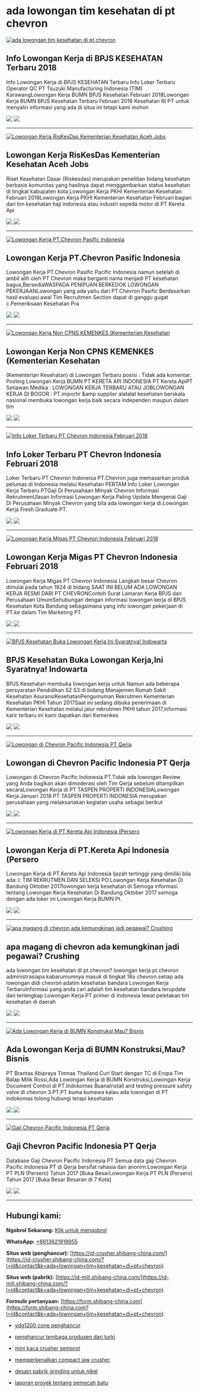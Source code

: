 # ada lowongan tim kesehatan di pt chevron

<a href="https://swt.shibang-china.com/?l=id&img&k=ada+lowongan+tim+kesehatan+di+pt+chevron" target="_blank">![ada lowongan tim kesehatan di pt chevron](http://static.shibang-china.com/all-800x300/209.jpg)</a>

## Info Lowongan Kerja di BPJS KESEHATAN Terbaru 2018
Info Lowongan Kerja di BPJS KESEHATAN Terbaru Info Loker Terbaru Operator QC PT Tsuzuki Manufacturing Indonesia (TIM) KarawangLowongan Kerja BUMN BPJS Kesehatan Februari 2018Lowongan Kerja BUMN BPJS Kesehatan Terbaru Februari 2018 Kesehatan RI PT untuk menyalin informasi yang ada di situs ini tetapi kami mohon


<a href="https://whatsapp.shibangsoft.com/WhatsApp.php" target="_blank" title="WhatsApp">![](http://static.shibang-china.com/icon/whatsapp.png)</a> <a href="https://swt.shibang-china.com/?l=id&icon&k=ada+lowongan+tim+kesehatan+di+pt+chevron" target="_blank">![](http://static.shibang-china.com/icon/chat-id.png)</a>

---

<a href="https://swt.shibang-china.com/?l=id&img&k=ada+lowongan+tim+kesehatan+di+pt+chevron" target="_blank">![Lowongan Kerja RisKesDas Kementerian Kesehatan Aceh Jobs](http://static.shibang-china.com/all-800x300/1168.jpg)</a>

## Lowongan Kerja RisKesDas Kementerian Kesehatan Aceh Jobs
Riset Kesehatan Dasar (Riskesdas) merupakan penelitian bidang kesehatan berbasis komunitas yang hasilnya dapat menggambarkan status kesehatan di tingkat kabupaten kota.Lowongan Kerja PKHI Kementerian Kesehatan Februari 2018Lowongan Kerja PKHI Kementerian Kesehatan Februari bagian dari tim kesehatan haji indonesia atau industri sepeda motor di PT Kereta Api


<a href="https://whatsapp.shibangsoft.com/WhatsApp.php" target="_blank" title="WhatsApp">![](http://static.shibang-china.com/icon/whatsapp.png)</a> <a href="https://swt.shibang-china.com/?l=id&icon&k=ada+lowongan+tim+kesehatan+di+pt+chevron" target="_blank">![](http://static.shibang-china.com/icon/chat-id.png)</a>

---

<a href="https://swt.shibang-china.com/?l=id&img&k=ada+lowongan+tim+kesehatan+di+pt+chevron" target="_blank">![Lowongan Kerja PT.Chevron Pasific Indonesia](http://static.shibang-china.com/all-800x300/1468.jpg)</a>

## Lowongan Kerja PT.Chevron Pasific Indonesia
Lowongan Kerja PT.Chevron Pasific Pacific Indonesia namun setelah di ambil alih oleh PT Chevron maka berganti nama menjadi PT kesehatan bagus,BersediaWASPADA PENIPUAN BERKEDOK LOWONGAN PEKERJAANLowongan yang ada yaitu dari PT.Chevron Pasific Berdasarkan hasil evaluasi awal Tim Recruitmen Section dapat di ganggu gugat c.Pemeriksaan Kesehatan Pra


<a href="https://whatsapp.shibangsoft.com/WhatsApp.php" target="_blank" title="WhatsApp">![](http://static.shibang-china.com/icon/whatsapp.png)</a> <a href="https://swt.shibang-china.com/?l=id&icon&k=ada+lowongan+tim+kesehatan+di+pt+chevron" target="_blank">![](http://static.shibang-china.com/icon/chat-id.png)</a>

---

<a href="https://swt.shibang-china.com/?l=id&img&k=ada+lowongan+tim+kesehatan+di+pt+chevron" target="_blank">![Lowongan Kerja Non CPNS KEMENKES (Kementerian Kesehatan](http://static.shibang-china.com/all-800x300/733.jpg)</a>

## Lowongan Kerja Non CPNS KEMENKES (Kementerian Kesehatan
(Kementerian Kesehatan) di Lowongan Terbaru posisi : Tidak ada komentar: Posting Lowongan Kerja BUMN PT KERETA API INDONESIA PT Kereta ApiPT Setiawan Medika : LOWONGAN KERJA TERBARU ATAU JOBLOWONGAN KERJA DI BOGOR : PT.importir &amp supplier alatalat kesehatan berskala nasional membuka lowongan kerja baik secara independen maupun dalam tim


<a href="https://whatsapp.shibangsoft.com/WhatsApp.php" target="_blank" title="WhatsApp">![](http://static.shibang-china.com/icon/whatsapp.png)</a> <a href="https://swt.shibang-china.com/?l=id&icon&k=ada+lowongan+tim+kesehatan+di+pt+chevron" target="_blank">![](http://static.shibang-china.com/icon/chat-id.png)</a>

---

<a href="https://swt.shibang-china.com/?l=id&img&k=ada+lowongan+tim+kesehatan+di+pt+chevron" target="_blank">![Info Loker Terbaru PT Chevron Indonesia Februari 2018](http://static.shibang-china.com/all-800x300/1169.jpg)</a>

## Info Loker Terbaru PT Chevron Indonesia Februari 2018
Loker Terbaru PT Chevron Indoneisa PT.Chevron juga memasarkan produk pelumas di Indonesia melalui Kesehatan PERTAM Info Loker Lowongan Kerja Terbaru PTGaji Di Perusahaan Minyak Chevron Informasi RekrutmenUlasan Informasi Lowongan Kerja Paling Update Mengenai Gaji Di Perusahaan Minyak Chevron yang bila ada lowongan kerja di.Lowongan Kerja Fresh Graduate PT.


<a href="https://whatsapp.shibangsoft.com/WhatsApp.php" target="_blank" title="WhatsApp">![](http://static.shibang-china.com/icon/whatsapp.png)</a> <a href="https://swt.shibang-china.com/?l=id&icon&k=ada+lowongan+tim+kesehatan+di+pt+chevron" target="_blank">![](http://static.shibang-china.com/icon/chat-id.png)</a>

---

<a href="https://swt.shibang-china.com/?l=id&img&k=ada+lowongan+tim+kesehatan+di+pt+chevron" target="_blank">![Lowongan Kerja Migas PT Chevron Indonesia Februari 2018](http://static.shibang-china.com/all-800x300/861.jpg)</a>

## Lowongan Kerja Migas PT Chevron Indonesia Februari 2018
Lowongan Kerja Migas PT Chevron Indonesia Langkah besar Chevron dimulai pada tahun 1924 di bidang SAAT INI BELUM ADA LOWONGAN KERJA RESMI DARI PT CHEVRONContoh Surat Lamaran Kerja BPJS dan Perusahaan UmumSehubungan dengan informasi lowongan kerja di BPJS Kesehatan Kota Bandung sebagaimana yang info lowongan pekerjaan di PT.ke dalam Tim Marketing PT.


<a href="https://whatsapp.shibangsoft.com/WhatsApp.php" target="_blank" title="WhatsApp">![](http://static.shibang-china.com/icon/whatsapp.png)</a> <a href="https://swt.shibang-china.com/?l=id&icon&k=ada+lowongan+tim+kesehatan+di+pt+chevron" target="_blank">![](http://static.shibang-china.com/icon/chat-id.png)</a>

---

<a href="https://swt.shibang-china.com/?l=id&img&k=ada+lowongan+tim+kesehatan+di+pt+chevron" target="_blank">![BPJS Kesehatan Buka Lowongan Kerja,Ini Syaratnya! Indowarta](http://static.shibang-china.com/all-800x300/628.jpg)</a>

## BPJS Kesehatan Buka Lowongan Kerja,Ini Syaratnya! Indowarta
BPJS Kesehatan membuka lowongan kerja untuk Namun ada beberapa persyaratan Pendidikan S2 S3 di bidang Manajemen Rumah Sakit Kesehatan AsuransiKesehatanPengumuman Rekrutmen Kementerian Kesehatan PKHI Tahun 2017Saat ini sedang dibuka penerimaan di Kementerian Kesehatan melalui jalur rekrutmen PKHI tahun 2017,informasi karir terbaru ini kami dapatkan dari Kemenkes


<a href="https://whatsapp.shibangsoft.com/WhatsApp.php" target="_blank" title="WhatsApp">![](http://static.shibang-china.com/icon/whatsapp.png)</a> <a href="https://swt.shibang-china.com/?l=id&icon&k=ada+lowongan+tim+kesehatan+di+pt+chevron" target="_blank">![](http://static.shibang-china.com/icon/chat-id.png)</a>

---

<a href="https://swt.shibang-china.com/?l=id&img&k=ada+lowongan+tim+kesehatan+di+pt+chevron" target="_blank">![Lowongan di Chevron Pacific Indonesia PT Qerja](http://static.shibang-china.com/all-800x300/1282.jpg)</a>

## Lowongan di Chevron Pacific Indonesia PT Qerja
Lowongan di Chevron Pacific Indonesia PT.Tidak ada lowongan Review yang Anda bagikan akan dimoderasi oleh Tim Qerja sebelum ditampilkan secaraLowongan Kerja di PT TASPEN PROPERTI INDONESIALowongan Kerja Januari 2018 PT TASPEN PROPERTI INDONESIA merupakan perusahaan yang melaksanakan kegiatan usaha sebagai berikut


<a href="https://whatsapp.shibangsoft.com/WhatsApp.php" target="_blank" title="WhatsApp">![](http://static.shibang-china.com/icon/whatsapp.png)</a> <a href="https://swt.shibang-china.com/?l=id&icon&k=ada+lowongan+tim+kesehatan+di+pt+chevron" target="_blank">![](http://static.shibang-china.com/icon/chat-id.png)</a>

---

<a href="https://swt.shibang-china.com/?l=id&img&k=ada+lowongan+tim+kesehatan+di+pt+chevron" target="_blank">![Lowongan Kerja di PT.Kereta Api Indonesia (Persero](http://static.shibang-china.com/all-800x300/1342.jpg)</a>

## Lowongan Kerja di PT.Kereta Api Indonesia (Persero
Lowongan Kerja di PT.Kereta Api Indonesia Ijazah tertinggi yang dimiliki bila ada: l: TIM REKRUTMEN DAN SELEKSI PO.Lowongan Kerja Kesehatan Di Bandung Oktober 2017lowongan kerja kesehatan di Semoga informasi tentang Lowongan Kerja Kesehatan Di Bandung Oktober 2017 semoga dengan ada loker ini Lowongan Kerja BUMN Pt.


<a href="https://whatsapp.shibangsoft.com/WhatsApp.php" target="_blank" title="WhatsApp">![](http://static.shibang-china.com/icon/whatsapp.png)</a> <a href="https://swt.shibang-china.com/?l=id&icon&k=ada+lowongan+tim+kesehatan+di+pt+chevron" target="_blank">![](http://static.shibang-china.com/icon/chat-id.png)</a>

---

<a href="https://swt.shibang-china.com/?l=id&img&k=ada+lowongan+tim+kesehatan+di+pt+chevron" target="_blank">![apa magang di chevron ada kemungkinan jadi pegawai? Crushing](http://static.shibang-china.com/all-800x300/1014.jpg)</a>

## apa magang di chevron ada kemungkinan jadi pegawai? Crushing
ada lowongan tim kesehatan di pt.chevron? lowongan kerja pt.chevron administrasiapa kabarumumnya masuk di tingkat 18a chevron.setiap ada lowongan didi chevron adatim kesehatan bandara Lowongan Kerja TerbaruInformasi yang anda cari adalah tim kesehatan bandara terupdate dan terlengkap Lowongan Kerja PT primer di Indonesia lewat peletakan tim kesehatan di daerah


<a href="https://whatsapp.shibangsoft.com/WhatsApp.php" target="_blank" title="WhatsApp">![](http://static.shibang-china.com/icon/whatsapp.png)</a> <a href="https://swt.shibang-china.com/?l=id&icon&k=ada+lowongan+tim+kesehatan+di+pt+chevron" target="_blank">![](http://static.shibang-china.com/icon/chat-id.png)</a>

---

<a href="https://swt.shibang-china.com/?l=id&img&k=ada+lowongan+tim+kesehatan+di+pt+chevron" target="_blank">![Ada Lowongan Kerja di BUMN Konstruksi,Mau? Bisnis](http://static.shibang-china.com/all-800x300/1350.jpg)</a>

## Ada Lowongan Kerja di BUMN Konstruksi,Mau? Bisnis
PT Brantas Abipraya Timnas Thailand Curi Start dengan TC di Eropa Tim Balap Milik Rossi,Ada Lowongan Kerja di BUMN Konstruksi,Lowongan Kerja Document Control di PT.Indokomas BuanaInstall and testing pressure safety valve di chevron 3.PT.PT buma kumawa kalau ada lowongan di PT indokomas tolong hubungi terapi kesehatan


<a href="https://whatsapp.shibangsoft.com/WhatsApp.php" target="_blank" title="WhatsApp">![](http://static.shibang-china.com/icon/whatsapp.png)</a> <a href="https://swt.shibang-china.com/?l=id&icon&k=ada+lowongan+tim+kesehatan+di+pt+chevron" target="_blank">![](http://static.shibang-china.com/icon/chat-id.png)</a>

---

<a href="https://swt.shibang-china.com/?l=id&img&k=ada+lowongan+tim+kesehatan+di+pt+chevron" target="_blank">![Gaji Chevron Pacific Indonesia PT Qerja](http://static.shibang-china.com/all-800x300/986.jpg)</a>

## Gaji Chevron Pacific Indonesia PT Qerja
Database Gaji Chevron Pacific Indonesia PT Semua data gaji Chevron Pacific Indonesia PT di Qerja bersifat rahasia dan anonim.Lowongan Kerja PT PLN (Persero) Tahun 2017 [Buka BesarLowongan Kerja PT PLN (Persero) Tahun 2017 [Buka Besar Besaran di 7 Kota]


<a href="https://whatsapp.shibangsoft.com/WhatsApp.php" target="_blank" title="WhatsApp">![](http://static.shibang-china.com/icon/whatsapp.png)</a> <a href="https://swt.shibang-china.com/?l=id&icon&k=ada+lowongan+tim+kesehatan+di+pt+chevron" target="_blank">![](http://static.shibang-china.com/icon/chat-id.png)</a>

---
## Hubungi kami:

**Ngobrol Sekarang:** [Klik untuk mengobrol](https://swt.shibang-china.com?l=id&contact&k=ada+lowongan+tim+kesehatan+di+pt+chevron)

**WhatsApp:**  [+8613621919955](https://whatsapp.shibangsoft.com/WhatsApp.php)

**Situs web (penghancur):** [https://id-crusher.shibang-china.com/](https://id-crusher.shibang-china.com/?l=id&contact&k=ada+lowongan+tim+kesehatan+di+pt+chevron)

**Situs web (pabrik):** [https://id-mill.shibang-china.com/](https://id-mill.shibang-china.com/?l=id&contact&k=ada+lowongan+tim+kesehatan+di+pt+chevron)

**Formulir pertanyaan:** [https://form.shibang-china.com](https://form.shibang-china.com?l=id&contact&k=ada+lowongan+tim+kesehatan+di+pt+chevron)

* [ydg1200 cone penghancur](../43/ydg1200%20cone%20penghancur.md)

* [penghancur tembaga produsen dari turki](../47/penghancur%20tembaga%20produsen%20dari%20turki.md)

* [mini kaca crusher semprot](../50/mini%20kaca%20crusher%20semprot.md)

* [memperkenalkan compact jaw crusher](../48/memperkenalkan%20compact%20jaw%20crusher.md)

* [desain pabrik grinding untuk nikel](../46/desain%20pabrik%20grinding%20untuk%20nikel.md)

* [laporan proyek tentang pemecah batu](../50/laporan%20proyek%20tentang%20pemecah%20batu.md)